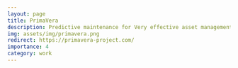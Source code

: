 ```yaml
---
layout: page
title: PrimaVera
description: Predictive maintenance for Very effective asset management (PrimaVera). Dutch National Research Agenda (NWA).
img: assets/img/primavera.png
redirect: https://primavera-project.com/
importance: 4
category: work
---
```

